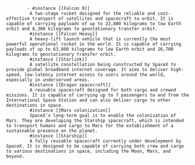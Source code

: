 			- #instance [[Falcon 9]]
			 A two-stage rocket designed for the reliable and cost-effective transport of satellites and spacecraft to orbit. It is capable of carrying payloads of up to 22,800 kilograms to low Earth orbit and 8,300 kilograms to geostationary transfer orbit.
			 #instance [[Falcon Heavy]]
			 A heavy-lift launch vehicle that is currently the most powerful operational rocket in the world. It is capable of carrying payloads of up to 63,800 kilograms to low Earth orbit and 26,700 kilograms to geostationary transfer orbit.
			 #instance [[Starlink]]
			 A satellite constellation being constructed by SpaceX to provide global broadband internet coverage. It aims to deliver high-speed, low-latency internet access to users around the world, especially in underserved areas.
			 #instance [[Dragon spacecraft]]
			 A reusable spacecraft designed for both cargo and crewed missions. It is capable of carrying up to 7 passengers to and from the International Space Station and can also deliver cargo to other destinations in space.
			 #instance [[Mars colonization]]
			 SpaceX's long-term goal is to enable the colonization of Mars. They are developing the Starship spacecraft, which is intended to transport humans and cargo to Mars for the establishment of a sustainable presence on the planet.
			 #instance [[Starship]]
			 A fully reusable spacecraft currently under development by SpaceX. It is designed to be capable of carrying both crew and cargo to various destinations in space, including the Moon, Mars, and beyond.




